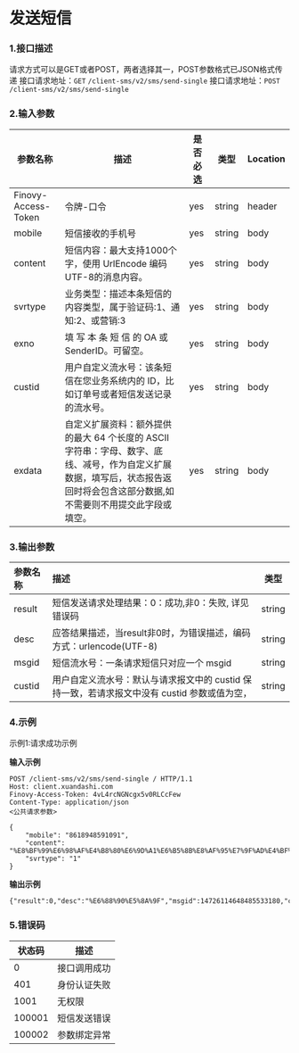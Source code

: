 # 发送短信

### 1.接口描述
请求方式可以是GET或者POST，两者选择其一，POST参数格式已JSON格式传递
接口请求地址：`GET` `/client-sms/v2/sms/send-single`
接口请求地址：`POST` `/client-sms/v2/sms/send-single`

### 2.输入参数

| 参数名称                | 描述                                                                                            | 是否必选 | 类型     | Location |
|---------------------|-----------------------------------------------------------------------------------------------|------|--------|----------|
| Finovy-Access-Token | 令牌-口令                                                                                         | yes  | string | header   |
| mobile              | 短信接收的手机号                                                                                      | yes  | string | body     |
| content             | 短信内容：最大支持1000个字，使用 UrlEncode 编码 UTF-8的消息内容。                                                   | yes | string | body     |
| svrtype             | 业务类型：描述本条短信的内容类型，属于验证码:1、通知:2、或营销:3                                                           | yes | string | body     |
| exno                | 填 写 本 条 短 信 的 OA 或SenderID。可留空。                                                               | yes | string | body     |
| custid              | 用户自定义流水号：该条短信在您业务系统内的 ID，比如订单号或者短信发送记录的流水号。                                                   | yes | string | body     |
| exdata              | 自定义扩展资料：额外提供的最大 64 个长度的 ASCII 字符串：字母、数字、底线、减号，作为自定义扩展数据，填写后，状态报告返回时将会包含这部分数据,如不需要则不用提交此字段或填空。 | yes | string | body     |

### 3.输出参数

| 参数名称          | 描述                                                      | 类型     |
|:--------------|:--------------------------------------------------------|--------|
| result         | 短信发送请求处理结果：0：成功,非0：失败, 详见错误码                            | string |
| desc         | 应答结果描述，当result非0时，为错误描述，编码方式：urlencode(UTF-8)           | string |
| msgid         | 短信流水号：一条请求短信只对应一个 msgid                                 | string |
| custid         | 用户自定义流水号：默认与请求报文中的 custid 保持一致，若请求报文中没有 custid 参数或值为空，  | string |



### 4.示例
示例1:请求成功示例

**输入示例**
```text
POST /client-sms/v2/sms/send-single / HTTP/1.1
Host: client.xuandashi.com
Finovy-Access-Token: 4vL4rcNGNcgx5v0RLCcFew
Content-Type: application/json
<公共请求参数>

{
    "mobile": "8618948591091",
    "content": "%E8%BF%99%E6%98%AF%E4%B8%80%E6%9D%A1%E6%B5%8B%E8%AF%95%E7%9F%AD%E4%BF%A1",
    "svrtype": "1"
}
```

**输出示例**

```string
{"result":0,"desc":"%E6%88%90%E5%8A%9F","msgid":14726114648485533180,"custid":"14726114648485533180"}
```

### 5.错误码

| 状态码 | 描述         |
| ------ | ------------ |
| 0      | 接口调用成功 |
| 401    | 身份认证失败 |
| 1001   | 无权限       |
| 100001 | 短信发送错误 |
| 100002 | 参数绑定异常 |
